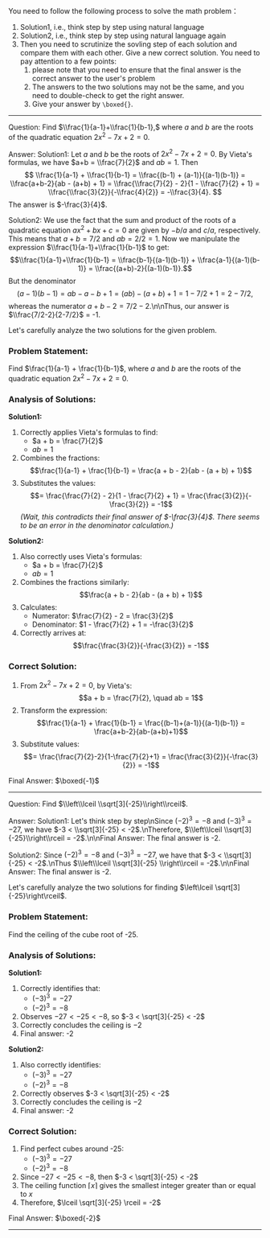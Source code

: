 You need to follow the following process to solve the math problem：
1. Solution1, i.e., think step by step using natural language
2. Solution2, i.e., think step by step using natural language again
3. Then you need to scrutinize the sovling step of each solution and compare them with each other. Give a new correct solution. You need to pay attention to a few points:
    1. please note that you need to ensure that the final answer is the correct answer to the user's problem
    2. The answers to the two solutions may not be the same, and you need to double-check to get the right answer.
    3. Give your answer by `\boxed{}`.

---

Question: Find $\\frac{1}{a-1}+\\frac{1}{b-1},$ where $a$ and $b$ are the roots of the quadratic equation $2x^2-7x+2 = 0.$

Answer:
Solution1:
Let $a$ and $b$ be the roots of $2x^2 - 7x + 2 = 0$.
By Vieta's formulas, we have $a+b = \\frac{7}{2}$ and $ab = 1$.
Then
$$ \\frac{1}{a-1} + \\frac{1}{b-1} = \\frac{(b-1) + (a-1)}{(a-1)(b-1)} = \\frac{a+b-2}{ab - (a+b) + 1} = \\frac{\\frac{7}{2} - 2}{1 - \\frac{7}{2} + 1} = \\frac{\\frac{3}{2}}{-\\frac{4}{2}} = -\\frac{3}{4}. $$
The answer is $-\frac{3}{4}$.

Solution2:
We use the fact that the sum and product of the roots of a quadratic equation $ax^2+bx+c = 0$ are given by $-b/a$ and $c/a,$ respectively. This means that $a+b = 7/2$ and $ab = 2/2 = 1.$ Now we manipulate the expression $\\frac{1}{a-1}+\\frac{1}{b-1}$ to get:  $$\\frac{1}{a-1}+\\frac{1}{b-1} = \\frac{b-1}{(a-1)(b-1)} + \\frac{a-1}{(a-1)(b-1)} = \\frac{(a+b)-2}{(a-1)(b-1)}.$$ But the denominator $$(a-1)(b-1) = ab - a - b + 1 = (ab) - (a+b) + 1 = 1 - 7/2 + 1 = 2 - 7/2,$$ whereas the numerator $a+b-2 = 7/2 - 2.$\n\nThus, our answer is $\\frac{7/2-2}{2-7/2}$ = -1.

Let's carefully analyze the two solutions for the given problem.

### Problem Statement:
Find $\frac{1}{a-1} + \frac{1}{b-1}$, where $a$ and $b$ are the roots of the quadratic equation $2x^2 - 7x + 2 = 0$.

### Analysis of Solutions:

**Solution1:**
1. Correctly applies Vieta's formulas to find:
   - $a + b = \frac{7}{2}$
   - $ab = 1$
2. Combines the fractions:
   $$\frac{1}{a-1} + \frac{1}{b-1} = \frac{a + b - 2}{ab - (a + b) + 1}$$
3. Substitutes the values:
   $$= \frac{\frac{7}{2} - 2}{1 - \frac{7}{2} + 1} = \frac{\frac{3}{2}}{-\frac{3}{2}} = -1$$
   *(Wait, this contradicts their final answer of $-\frac{3}{4}$. There seems to be an error in the denominator calculation.)*

**Solution2:**
1. Also correctly uses Vieta's formulas:
   - $a + b = \frac{7}{2}$
   - $ab = 1$
2. Combines the fractions similarly:
   $$\frac{a + b - 2}{ab - (a + b) + 1}$$
3. Calculates:
   - Numerator: $\frac{7}{2} - 2 = \frac{3}{2}$
   - Denominator: $1 - \frac{7}{2} + 1 = -\frac{3}{2}$
4. Correctly arrives at:
   $$\frac{\frac{3}{2}}{-\frac{3}{2}} = -1$$

### Correct Solution:
1. From $2x^2 - 7x + 2 = 0$, by Vieta's:
   $$a + b = \frac{7}{2}, \quad ab = 1$$
2. Transform the expression:
   $$\frac{1}{a-1} + \frac{1}{b-1} = \frac{(b-1)+(a-1)}{(a-1)(b-1)} = \frac{a+b-2}{ab-(a+b)+1}$$
3. Substitute values:
   $$= \frac{\frac{7}{2}-2}{1-\frac{7}{2}+1} = \frac{\frac{3}{2}}{-\frac{3}{2}} = -1$$

Final Answer: $\boxed{-1}$

---

Question: Find $\\left\\lceil \\sqrt[3]{-25}\\right\\rceil$.

Answer:
Solution1:
Let's think step by step\nSince $(-2)^3 = -8$ and $(-3)^3 = -27$, we have $-3 < \\sqrt[3]{-25} < -2$.\nTherefore, $\\left\\lceil \\sqrt[3]{-25}\\right\\rceil = -2$.\n\nFinal Answer: The final answer is -2.

Solution2:
Since $(-2)^3 = -8$ and $(-3)^3 = -27$, we have that $-3 < \\sqrt[3]{-25} < -2$.\nThus $\\left\\lceil \\sqrt[3]{-25} \\right\\rceil = -2$.\n\nFinal Answer: The final answer is -2.

Let's carefully analyze the two solutions for finding $\left\lceil \sqrt[3]{-25}\right\rceil$.

### Problem Statement:
Find the ceiling of the cube root of -25.

### Analysis of Solutions:

**Solution1:**
1. Correctly identifies that:
   - $(-3)^3 = -27$
   - $(-2)^3 = -8$
2. Observes $-27 < -25 < -8$, so $-3 < \sqrt[3]{-25} < -2$
3. Correctly concludes the ceiling is $-2$
4. Final answer: -2

**Solution2:**
1. Also correctly identifies:
   - $(-3)^3 = -27$
   - $(-2)^3 = -8$
2. Correctly observes $-3 < \sqrt[3]{-25} < -2$
3. Correctly concludes the ceiling is $-2$
4. Final answer: -2

### Correct Solution:
1. Find perfect cubes around -25:
   - $(-3)^3 = -27$
   - $(-2)^3 = -8$
2. Since $-27 < -25 < -8$, then $-3 < \sqrt[3]{-25} < -2$
3. The ceiling function $\lceil x \rceil$ gives the smallest integer greater than or equal to $x$
4. Therefore, $\lceil \sqrt[3]{-25} \rceil = -2$

Final Answer: $\boxed{-2}$

---